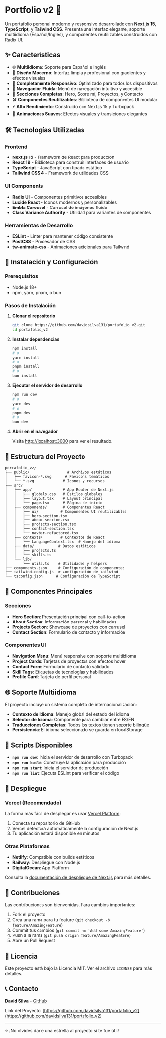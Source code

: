 # Portfolio v2 🚀

Un portafolio personal moderno y responsivo desarrollado con **Next.js 15**, **TypeScript**, y **Tailwind CSS**. Presenta una interfaz elegante, soporte multiidioma (Español/Inglés), y componentes reutilizables construidos con Radix UI.

## ✨ Características

- 🌐 **Multiidioma**: Soporte para Español e Inglés
- 🎨 **Diseño Moderno**: Interfaz limpia y profesional con gradientes y efectos visuales
- 📱 **Completamente Responsivo**: Optimizado para todos los dispositivos
- 🎯 **Navegación Fluida**: Menú de navegación intuitivo y accesible
- 💼 **Secciones Completas**: Hero, Sobre mí, Proyectos, y Contacto
- 🛠️ **Componentes Reutilizables**: Biblioteca de componentes UI modular
- ⚡ **Alto Rendimiento**: Construido con Next.js 15 y Turbopack
- 🎨 **Animaciones Suaves**: Efectos visuales y transiciones elegantes

## 🛠️ Tecnologías Utilizadas

### Frontend
- **Next.js 15** - Framework de React para producción
- **React 19** - Biblioteca para construir interfaces de usuario
- **TypeScript** - JavaScript con tipado estático
- **Tailwind CSS 4** - Framework de utilidades CSS

### UI Components
- **Radix UI** - Componentes primitivos accesibles
- **Lucide React** - Iconos modernos y personalizables
- **Embla Carousel** - Carrusel de imágenes fluido
- **Class Variance Authority** - Utilidad para variantes de componentes

### Herramientas de Desarrollo
- **ESLint** - Linter para mantener código consistente
- **PostCSS** - Procesador de CSS
- **tw-animate-css** - Animaciones adicionales para Tailwind

## 🚀 Instalación y Configuración

### Prerequisitos
- Node.js 18+ 
- npm, yarn, pnpm, o bun

### Pasos de Instalación

1. **Clonar el repositorio**
   ```bash
   git clone https://github.com/davidsilva131/portafolio_v2.git
   cd portafolio_v2
   ```

2. **Instalar dependencias**
   ```bash
   npm install
   # o
   yarn install
   # o
   pnpm install
   # o
   bun install
   ```

3. **Ejecutar el servidor de desarrollo**
   ```bash
   npm run dev
   # o
   yarn dev
   # o
   pnpm dev
   # o
   bun dev
   ```

4. **Abrir en el navegador**
   
   Visita [http://localhost:3000](http://localhost:3000) para ver el resultado.

## 📁 Estructura del Proyecto

```
portafolio_v2/
├── public/                 # Archivos estáticos
│   ├── favicon-*.svg      # Favicons temáticos
│   └── *.svg             # Iconos y recursos
├── src/
│   ├── app/              # App Router de Next.js
│   │   ├── globals.css   # Estilos globales
│   │   ├── layout.tsx    # Layout principal
│   │   └── page.tsx      # Página de inicio
│   ├── components/       # Componentes React
│   │   ├── ui/          # Componentes UI reutilizables
│   │   ├── hero-section.tsx
│   │   ├── about-section.tsx
│   │   ├── projects-section.tsx
│   │   ├── contact-section.tsx
│   │   └── navbar-refactored.tsx
│   ├── contexts/        # Contextos de React
│   │   └── LanguageContext.tsx  # Manejo del idioma
│   ├── data/           # Datos estáticos
│   │   ├── projects.ts
│   │   └── skills.ts
│   └── lib/
│       └── utils.ts    # Utilidades y helpers
├── components.json     # Configuración de componentes
├── tailwind.config.js  # Configuración de Tailwind
└── tsconfig.json      # Configuración de TypeScript
```

## 🎨 Componentes Principales

### Secciones
- **Hero Section**: Presentación principal con call-to-action
- **About Section**: Información personal y habilidades
- **Projects Section**: Showcase de proyectos con carrusel
- **Contact Section**: Formulario de contacto y información

### Componentes UI
- **Navigation Menu**: Menú responsive con soporte multiidioma
- **Project Cards**: Tarjetas de proyectos con efectos hover
- **Contact Form**: Formulario de contacto validado
- **Skill Tags**: Etiquetas de tecnologías y habilidades
- **Profile Card**: Tarjeta de perfil personal

## 🌐 Soporte Multiidioma

El proyecto incluye un sistema completo de internacionalización:

- **Contexto de Idioma**: Manejo global del estado del idioma
- **Selector de Idioma**: Componente para cambiar entre ES/EN
- **Traducciones Completas**: Todos los textos tienen soporte bilingüe
- **Persistencia**: El idioma seleccionado se guarda en localStorage

## 📜 Scripts Disponibles

- **`npm run dev`**: Inicia el servidor de desarrollo con Turbopack
- **`npm run build`**: Construye la aplicación para producción
- **`npm run start`**: Inicia el servidor de producción
- **`npm run lint`**: Ejecuta ESLint para verificar el código

## 🚀 Despliegue

### Vercel (Recomendado)
La forma más fácil de desplegar es usar [Vercel Platform](https://vercel.com/new?utm_medium=default-template&filter=next.js&utm_source=create-next-app&utm_campaign=create-next-app-readme):

1. Conecta tu repositorio de GitHub
2. Vercel detectará automáticamente la configuración de Next.js
3. Tu aplicación estará disponible en minutos

### Otras Plataformas
- **Netlify**: Compatible con builds estáticos
- **Railway**: Despliegue con Node.js
- **DigitalOcean**: App Platform

Consulta la [documentación de despliegue de Next.js](https://nextjs.org/docs/app/building-your-application/deploying) para más detalles.

## 🤝 Contribuciones

Las contribuciones son bienvenidas. Para cambios importantes:

1. Fork el proyecto
2. Crea una rama para tu feature (`git checkout -b feature/AmazingFeature`)
3. Commit tus cambios (`git commit -m 'Add some AmazingFeature'`)
4. Push a la rama (`git push origin feature/AmazingFeature`)
5. Abre un Pull Request

## 📄 Licencia

Este proyecto está bajo la Licencia MIT. Ver el archivo `LICENSE` para más detalles.

## 📞 Contacto

**David Silva** - [GitHub](https://github.com/davidsilva131)

Link del Proyecto: [https://github.com/davidsilva131/portafolio_v2](https://github.com/davidsilva131/portafolio_v2)

---

⭐ ¡No olvides darle una estrella al proyecto si te fue útil!
